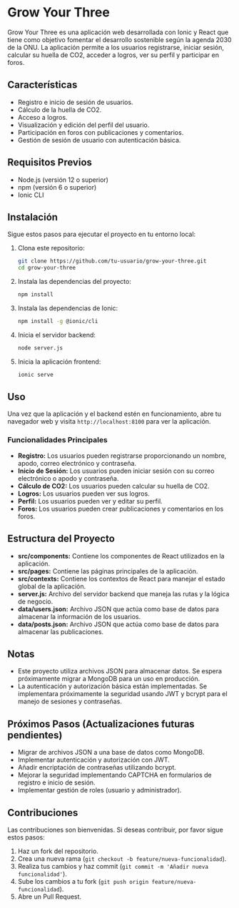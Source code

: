 # Grow Your Three

Grow Your Three es una aplicación web desarrollada con Ionic y React que tiene como objetivo fomentar el desarrollo sostenible según la agenda 2030 de la ONU. La aplicación permite a los usuarios registrarse, iniciar sesión, calcular su huella de CO2, acceder a logros, ver su perfil y participar en foros.

## Características

- Registro e inicio de sesión de usuarios.
- Cálculo de la huella de CO2.
- Acceso a logros.
- Visualización y edición del perfil del usuario.
- Participación en foros con publicaciones y comentarios.
- Gestión de sesión de usuario con autenticación básica.

## Requisitos Previos

- Node.js (versión 12 o superior)
- npm (versión 6 o superior)
- Ionic CLI

## Instalación

Sigue estos pasos para ejecutar el proyecto en tu entorno local:

1. Clona este repositorio:

    ```sh
    git clone https://github.com/tu-usuario/grow-your-three.git
    cd grow-your-three
    ```

2. Instala las dependencias del proyecto:

    ```sh
    npm install
    ```

3. Instala las dependencias de Ionic:

    ```sh
    npm install -g @ionic/cli
    ```


5. Inicia el servidor backend:

    ```sh
    node server.js
    ```

6. Inicia la aplicación frontend:

    ```sh
    ionic serve
    ```

## Uso

Una vez que la aplicación y el backend estén en funcionamiento, abre tu navegador web y visita `http://localhost:8100` para ver la aplicación.

### Funcionalidades Principales

- **Registro:** Los usuarios pueden registrarse proporcionando un nombre, apodo, correo electrónico y contraseña.
- **Inicio de Sesión:** Los usuarios pueden iniciar sesión con su correo electrónico o apodo y contraseña.
- **Cálculo de CO2:** Los usuarios pueden calcular su huella de CO2.
- **Logros:** Los usuarios pueden ver sus logros.
- **Perfil:** Los usuarios pueden ver y editar su perfil.
- **Foros:** Los usuarios pueden crear publicaciones y comentarios en los foros.

## Estructura del Proyecto

- **src/components:** Contiene los componentes de React utilizados en la aplicación.
- **src/pages:** Contiene las páginas principales de la aplicación.
- **src/contexts:** Contiene los contextos de React para manejar el estado global de la aplicación.
- **server.js:** Archivo del servidor backend que maneja las rutas y la lógica de negocio.
- **data/users.json:** Archivo JSON que actúa como base de datos para almacenar la información de los usuarios.
- **data/posts.json:** Archivo JSON que actúa como base de datos para almacenar las publicaciones.

## Notas

- Este proyecto utiliza archivos JSON para almacenar datos. Se espera próximamente migrar a MongoDB para un uso en producción.
- La autenticación y autorización básica están implementadas. Se implementara próximamente la seguridad usando JWT y bcrypt para el manejo de sesiones y contraseñas.

## Próximos Pasos (Actualizaciones futuras pendientes)

- Migrar de archivos JSON a una base de datos como MongoDB.
- Implementar autenticación y autorización con JWT.
- Añadir encriptación de contraseñas utilizando bcrypt.
- Mejorar la seguridad implementando CAPTCHA en formularios de registro e inicio de sesión.
- Implementar gestión de roles (usuario y administrador).

## Contribuciones

Las contribuciones son bienvenidas. Si deseas contribuir, por favor sigue estos pasos:

1. Haz un fork del repositorio.
2. Crea una nueva rama (`git checkout -b feature/nueva-funcionalidad`).
3. Realiza tus cambios y haz commit (`git commit -m 'Añadir nueva funcionalidad'`).
4. Sube los cambios a tu fork (`git push origin feature/nueva-funcionalidad`).
5. Abre un Pull Request.


